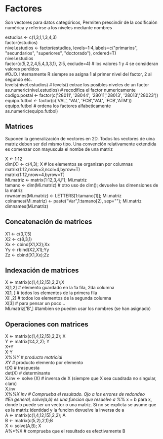 # Factores

Son vectores para datos categóricos, Permiten prescindir de la codificaión numérica y referirse a los niveles mediante nombres


estudios <- c(1,3,1,1,3,4,3)  
factor(estudios)  
nivel.estudios <- factor(estudios, levels=1:4,labels=c("primarios", "secundarios", "superiores", "doctorado"), ordered=T)  
nivel.estudios  
factor(c(5,2,2,4,5,4,3,3,1), 2:5, exclude=4) # los valores 1 y 4 se consideran valores perdidos  
#OJO. Internamente R siempre se asigna 1 al primer nivel del factor, 2 al segundo etc.  
levels(nivel.estudios)           # levels() extrae los posibles niveles de un factor  
as.numeric(nivel.estudios)       # recodifica el factor numericamente  
codigo.postal <- factor(c('28011', '28044', '28011','28013', '28013','28023'))  
equipo.futbol <- factor(c('VAL', 'VAL', 'FCB','VAL', 'FCB','ATM'))  
equipo.futbol                        # ordena los factores alfabeticamente  
as.numeric(equipo.futbol)

## Matrices
Suponen la generalización de vectores en 2D. Todos los vectores de uina matriz deben ser del mismo tipo. Una convención relativamente extendida es comenzar con mayuscula el nombe de una matriz

X <- 1:12  
dim(X) <- c(4,3); X # los elementos se organizan por columnas  
matrix(1:12,nrow=3,ncol=4,byrow=T)  
matrix(1:12,nrow=4,byrow=T)  
Mi.matriz <- matrix(1:12,3,4,F); Mi.matriz  
tamano <- dim(Mi.matriz)     # otro uso de dim(); devuelve las dimensiones de la matriz  
rownames(Mi.matriz) <- LETTERS[1:tamano[1]]; Mi.matriz  
colnames(Mi.matriz) <- paste("Var",1:tamano[2], sep=""); Mi.matriz  
dimnames(Mi.matriz)  

## Concatenación de matrices

X1 <- c(3,7,5)  
X2 <- c(8,3,1)  
Xx <- cbind(X1,X2);Xx  
Yy <- rbind(X2,X1);Yy  
Zz <- cbind(X1,Xx);Zz  

## Indexación de matrices

X <- matrix(c(1,4,12,15),2,2);X  
X[1,2]               # elemento guardado en la 1a fila, 2da columna  
X[1, ]               # todos los elementos de la primera fila  
X[ ,2]               # todos los elementos de la segunda columna  
X[3]                 # para pensar un poco...  
Mi.matriz['B',]  #tambien se pueden usar los nombres (se han asignado)  

## Operaciones con matrices

X <- matrix(c(1,4,12,15),2,2); X  
Y <- matrix(1:4,2,2); Y  
X+Y  
X-Y  
X%*%Y                        # producto matricial  
X*Y                      # producto elemento por elemento  
t(X)                     # traspuesta  
det(X)                   # determinante  
X.inv <- solve (X)   # inversa de X (siempre que X sea cuadrada no singular, claro)  
X.inv  
X%*%X.inv                # Comprueba el resultado. Ojo a los errores de redondeo  
#En general, solve(a,b) es una funcion que resuelve a %*% x = b para x, donde b puede ser un vector o una matriz. Si no se explicta se asume que es la matriz identidad y la funcion devuelve la inversa de a  
A <- matrix(c(1,4,12,15),2,2); A  
B <- matrix(c(5,2),2,1);B  
X <- solve(A,B); X  
A%*%X            # comprueba que el resultado es efectivamente B  
